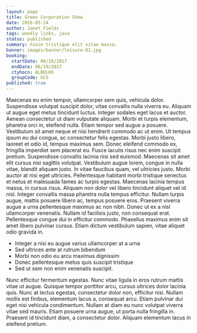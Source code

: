 ```yaml
---
layout: page
title: Green Corporation Show
date: 2016-05-24
author: Janet Fields
tags: weekly links, java
status: published
summary: Fusce tristique elit vitae massa.
banner: images/banner/leisure-01.jpg
booking:
  startDate: 06/16/2017
  endDate: 06/19/2017
  ctyhocn: ALBULHX
  groupCode: GCS
published: true
---
```

Maecenas eu enim tempor, ullamcorper sem quis, vehicula dolor. Suspendisse volutpat suscipit dolor, vitae convallis nulla viverra eu. Aliquam ut augue eget metus tincidunt luctus. Integer sodales eget lacus et auctor. Aenean consectetur ut diam vulputate aliquam. Morbi et turpis elementum, pharetra orci in, eleifend nulla. Etiam tempor sed augue a posuere. Vestibulum sit amet neque et nisi hendrerit commodo ac ut enim. Ut tempus ipsum eu dui congue, ac consectetur felis egestas. Morbi justo libero, laoreet et odio id, tempus maximus sem. Donec eleifend commodo ex, fringilla imperdiet sem placerat eu. Fusce iaculis risus nec enim suscipit pretium. Suspendisse convallis lacinia nisi sed euismod.
Maecenas sit amet elit cursus nisi sagittis volutpat. Vestibulum augue lorem, congue in nulla vitae, blandit aliquam justo. In vitae faucibus quam, vel ultricies justo. Morbi auctor at nisi eget ultricies. Pellentesque habitant morbi tristique senectus et netus et malesuada fames ac turpis egestas. Maecenas lacinia tempus massa, in cursus risus. Aliquam non dolor vel libero tincidunt aliquet vel id nisl. Integer convallis massa pharetra nulla tempus efficitur. Nullam turpis augue, mattis posuere libero ac, tempus posuere eros. Praesent viverra augue a urna pellentesque maximus ac non nibh. Donec ut ex a nisl ullamcorper venenatis. Nullam id facilisis justo, non consequat erat. Pellentesque congue dui in efficitur commodo. Phasellus maximus enim sit amet libero pulvinar cursus. Etiam dictum vestibulum sapien, vitae aliquet odio gravida in.

* Integer a nisi eu augue varius ullamcorper at a urna
* Sed ultrices ante at rutrum bibendum
* Morbi non odio eu arcu maximus dignissim
* Donec pellentesque metus quis suscipit tristique
* Sed ut sem non enim venenatis suscipit.

Nunc efficitur fermentum egestas. Nunc vitae ligula in eros rutrum mattis vitae ut augue. Quisque tempor porttitor arcu, cursus ultrices dolor lacinia quis. Nunc at lectus egestas, consectetur dolor non, efficitur nisi. Nullam mollis est finibus, elementum lacus a, consequat arcu. Etiam pulvinar dui eget nisi vehicula condimentum. Nullam at diam eu nunc volutpat viverra vitae sed mauris. Etiam posuere urna augue, ut porta nulla fringilla in. Praesent id tincidunt diam, a consectetur dolor. Aliquam elementum lacus in eleifend pretium.
